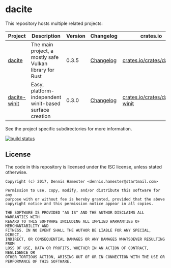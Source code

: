 # dacite

This repository hosts multiple related projects:

| Project | Description | Version | Changelog | crates.io | Documentation |
| --- | --- | --- | --- | --- | --- |
| [dacite] | The main project, a mostly safe Vulkan library for Rust | 0.3.5 | [Changelog][dacite-changelog] | [crates.io/crates/dacite] | [docs.rs/dacite] |
| [dacite-winit] | Easy, platform-independent winit-based surface creation | 0.3.0 | [Changelog][dacite-winit-changelog] | [crates.io/crates/dacite-winit] | [docs.rs/dacite-winit] |

See the project specific subdirectories for more information.

[![build status](https://gitlab.com/dennis-hamester/dacite/badges/master/build.svg)](https://gitlab.com/dennis-hamester/dacite)

[dacite]: dacite
[dacite-changelog]: dacite/CHANGELOG.md
[crates.io/crates/dacite]: https://crates.io/crates/dacite
[docs.rs/dacite]: https://docs.rs/dacite

[dacite-winit]: dacite-winit
[dacite-winit-changelog]: dacite-winit/CHANGELOG.md
[crates.io/crates/dacite-winit]: https://crates.io/crates/dacite-winit
[docs.rs/dacite-winit]: https://docs.rs/dacite-winit

## License

The code in this repository is licensed under the ISC license, unless stated
otherwise.

```
Copyright (c) 2017, Dennis Hamester <dennis.hamester@startmail.com>

Permission to use, copy, modify, and/or distribute this software for any
purpose with or without fee is hereby granted, provided that the above
copyright notice and this permission notice appear in all copies.

THE SOFTWARE IS PROVIDED "AS IS" AND THE AUTHOR DISCLAIMS ALL WARRANTIES WITH
REGARD TO THIS SOFTWARE INCLUDING ALL IMPLIED WARRANTIES OF MERCHANTABILITY AND
FITNESS. IN NO EVENT SHALL THE AUTHOR BE LIABLE FOR ANY SPECIAL, DIRECT,
INDIRECT, OR CONSEQUENTIAL DAMAGES OR ANY DAMAGES WHATSOEVER RESULTING FROM
LOSS OF USE, DATA OR PROFITS, WHETHER IN AN ACTION OF CONTRACT, NEGLIGENCE OR
OTHER TORTIOUS ACTION, ARISING OUT OF OR IN CONNECTION WITH THE USE OR
PERFORMANCE OF THIS SOFTWARE.
```
